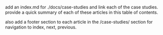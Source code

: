 add an index.md for ./docs/case-studies and link each of the case studies. provide a quick summary of each of these articles in this table of contents.

also add a footer section to each article in the /case-studies/ section for navigation to index, next, previous.